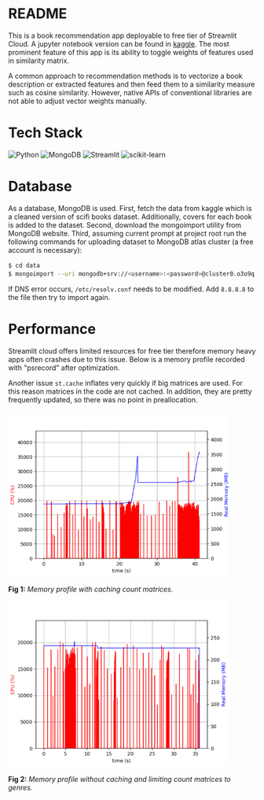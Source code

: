 # README 

This is a book recommendation app deployable to free tier of Streamlit Cloud. A jupyter notebook version can be found in [kaggle](). The most prominent feature of this app is its ability to toggle weights of features used in similarity matrix. 

A common approach to recommendation methods is to vectorize a book description or extracted features and then feed them to a similarity measure such as cosine similarity. However, native APIs of conventional libraries are not able to adjust vector weights manually. 

# Tech Stack

![Python](https://img.shields.io/badge/python-3670A0?style=for-the-badge&logo=python&logoColor=ffdd54) 
![MongoDB](https://img.shields.io/badge/MongoDB-%234ea94b.svg?style=for-the-badge&logo=mongodb&logoColor=white)
![Streamlit](https://img.shields.io/badge/Streamlit-black.svg?style=for-the-badge&logo=streamlit)
![scikit-learn](https://img.shields.io/badge/scikit--learn-%23F7931E.svg?style=for-the-badge&logo=scikit-learn&logoColor=white) 

# Database

As a database, MongoDB is used. First, fetch the data from kaggle which is a cleaned version of scifi books dataset. Additionally, covers for each book is added to the dataset. Second, download the mongoimport utility from MongoDB website. Third, assuming current prompt at project root run the following commands for uploading dataset to MongoDB atlas cluster (a free account is necessary):

```bash
$ cd data
$ mongoimport --uri mongodb+srv://<username>:<password>@cluster0.o3o9q.mongodb.net/<databasename> --collection BOOKS --type csv --headerline --file scifi_with_cover.csv
```

If DNS error occurs, `/etc/resolv.conf` needs to be modified. Add `8.8.8.8` to the file then try to import again.

# Performance

Streamlit cloud offers limited resources for free tier therefore memory heavy apps often crashes due to this issue. Below is a memory profile recorded with "psrecord" after optimization.

Another issue `st.cache` inflates very quickly if big matrices are used. For this reason matrices in the code are not cached. In addition, they are pretty frequently updated, so there was no point in preallocation.  

<img src="img/memory_profile_before.png" width="450">

**Fig 1:** *Memory profile with caching count matrices.*

<img src="img/memory_profile_after.png" width="450">

**Fig 2:** *Memory profile without caching and limiting count matrices to genres.*